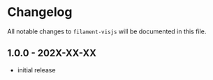 # Changelog

All notable changes to `filament-visjs` will be documented in this file.

## 1.0.0 - 202X-XX-XX

- initial release
